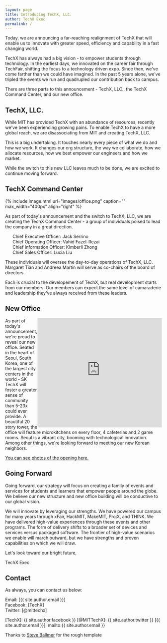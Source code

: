 ```yaml
---
layout: page
title: Introducing TechX, LLC.
author: TechX Exec
permalink: /
---
```


Today, we are announcing a far-reaching realignment of TechX that will enable us to innovate with greater speed, efficiency and capability in a fast changing world.

TechX has always had a big vision - to empower students through technology. In the earliest days, we innovated on the career fair through TechFair, shifting the focus to a technology driven expo. Since then, we've come farther than we could have imagined. In the past 5 years alone, we've tripled the events we run and quadrupled our contribution back to campus.

There are three parts to this announcement - TechX, LLC., the TechX Command Center, and our new office.

## TechX, LLC.

While MIT has provided TechX with an abundance of resources, recently we've been experiencing growing pains. To enable TechX to have a more global reach, we are disassociating from MIT and creating TechX, LLC.

This is a big undertaking. It touches nearly every piece of what we do and how we work. It changes our org structure, the way we collaborate, how we allocate resources, how we best empower our engineers and how we market.

While the switch to this new LLC leaves much to be done, we are excited to continue moving forward.

## TechX Command Center

{% include image.html url="images/office.png" caption="" max_width="400px" align="right" %}

As part of today's announcement and the switch to TechX, LLC, we are creating the TechX Command Center - a group of individuals poised to lead the company in a great direction.

<ul style="list-style-type:none">
  <li>Chief Executive Officer: Jack Serrino</li>
  <li>Chief Operating Officer: Vahid Fazel-Rezai</li>
  <li>Chief Information Officer: Kimberli Zhong</li>
  <li>Chief Sales Officer: Lucia Liu</li>
</ul>

These individuals will oversee the day-to-day operations of TechX, LLC. Margaret Tian and Andreea Martin will serve as co-chairs of the board of directors.

Each is crucial to the developement of TechX, but real development starts from our members. Our members can expect the same level of camaraderie and leadership they've always received from these leaders.

## New Office

<div style="float: right;">
<iframe style="float: right;" src="https://www.google.com/maps/embed?pb=!1m18!1m12!1m3!1d12660.224494948663!2d127.04583153354514!3d37.50659442694456!2m3!1f0!2f0!3f0!3m2!1i1024!2i768!4f13.1!3m3!1m2!1s0x357ca413dc481a47%3A0x812198b3cbbabda!2s435+Teheran-ro%2C+Gangnam-gu%2C+Seoul%2C+South+Korea!5e0!3m2!1sen!2sus!4v1459513995300" width="400" height="350" frameborder="0" style="border:0" allowfullscreen></iframe></div>

As part of today's announcement, we're proud to reveal our new office. Seated in the heart of Seoul, South Korea, one of the largest city centers in the world - SK TechX will foster a greater sense of community than 5-23x could ever provide. A beautiful 20 story tower, the office will feature microkitchens on every floor, 4 cafeterias and 2 game rooms. Seoul is a vibrant city, booming with technological innovation. Among other things, we're looking forward to meeting our new Korean neighbors.

<a target="_blank" href="http://imgur.com/a/PZEcl">You can see photos of the opening here.</a>

## Going Forward

Going forward, our strategy will focus on creating a family of events and services for students and learners that empower people around the globe. We believe our new structure and new office building will be conductive to our global vision.

We will innovate by leveraging our strengths. We have powered our campus for many years through xFair, HackMIT, MakeMIT, ProjX, and THINK. We have delivered high-value experiences through these events and other programs. The form of delivery shifts to a broader set of devices and services versus packaged software. The frontier of high-value scenarios we enable will march outward, but we have strengths and proven capabilities on which we will draw.

Let's look toward our bright future,

TechX Exec

## Contact

As always, you can contact us below:

Email: [{{ site.author.email }}] <br />
Facebook: [TechX] <br />
Twitter: [@mittechx] <br />


[TechX]: {{ site.author.facebook }}
[@MITTechX]: {{ site.author.twitter }}
[{{ site.author.email }}]: mailto:{{ site.author.email }}

<p class="hidden">Thanks to <a href="http://genius.com/Microsoft-memo-to-employees-on-restructuring-annotated">Steve Ballmer</a> for the rough template</p>
